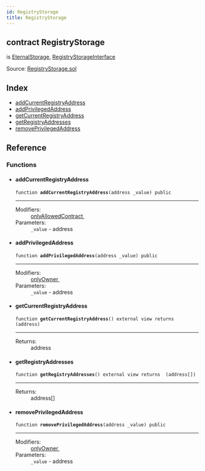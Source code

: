 ```yaml
---
id: RegistryStorage
title: RegistryStorage
---
```


<div class="contract-doc"><div class="contract"><h2 class="contract-header"><span class="contract-kind">contract</span> RegistryStorage</h2><p class="base-contracts"><span>is</span> <a href="api_storage_EternalStorage.md">EternalStorage</a><span>, </span><a href="api_interface_RegistryStorageInterface.md">RegistryStorageInterface</a></p><div class="source">Source: <a href="git+https://github.com/repux/repux-smart-contracts/blob/v1.3.1/contracts/RegistryStorage.sol" target="_blank">RegistryStorage.sol</a></div></div><div class="index"><h2>Index</h2><ul><li><a href="api_RegistryStorage.md#addcurrentregistryaddress">addCurrentRegistryAddress</a></li><li><a href="api_RegistryStorage.md#addprivilegedaddress">addPrivilegedAddress</a></li><li><a href="api_RegistryStorage.md#getcurrentregistryaddress">getCurrentRegistryAddress</a></li><li><a href="api_RegistryStorage.md#getRegistryAddresses">getRegistryAddresses</a></li><li><a href="api_RegistryStorage.md#removeprivilegedaddress">removePrivilegedAddress</a></li></ul></div><div class="reference"><h2>Reference</h2><div class="functions"><h3>Functions</h3><ul><li><div class="item function"><span id="addCurrentRegistryAddress" class="anchor-marker"></span><h4 class="name">addCurrentRegistryAddress</h4><div class="body"><code class="signature">function <strong>addCurrentRegistryAddress</strong><span>(address _value) </span><span>public </span></code><hr/><dl><dt><span class="label-modifiers">Modifiers:</span></dt><dd><a href="api_storage_EternalStorage.md#onlyallowedcontract">onlyAllowedContract </a></dd><dt><span class="label-parameters">Parameters:</span></dt><dd><div><code>_value</code> - address</div></dd></dl></div></div></li><li><div class="item function"><span id="addPrivilegedAddress" class="anchor-marker"></span><h4 class="name">addPrivilegedAddress</h4><div class="body"><code class="signature">function <strong>addPrivilegedAddress</strong><span>(address _value) </span><span>public </span></code><hr/><dl><dt><span class="label-modifiers">Modifiers:</span></dt><dd><a href="api_utils_Ownable.md#onlyowner">onlyOwner </a></dd><dt><span class="label-parameters">Parameters:</span></dt><dd><div><code>_value</code> - address</div></dd></dl></div></div></li><li><div class="item function"><span id="getCurrentRegistryAddress" class="anchor-marker"></span><h4 class="name">getCurrentRegistryAddress</h4><div class="body"><code class="signature">function <strong>getCurrentRegistryAddress</strong><span>() </span><span>external </span><span>view </span><span>returns  (address) </span></code><hr/><dl><dt><span class="label-return">Returns:</span></dt><dd>address</dd></dl></div></div></li><li><div class="item function"><span id="getRegistryAddresses" class="anchor-marker"></span><h4 class="name">getRegistryAddresses</h4><div class="body"><code class="signature">function <strong>getRegistryAddresses</strong><span>() </span><span>external </span><span>view </span><span>returns  (address[]) </span></code><hr/><dl><dt><span class="label-return">Returns:</span></dt><dd>address[]</dd></dl></div></div></li><li><div class="item function"><span id="removePrivilegedAddress" class="anchor-marker"></span><h4 class="name">removePrivilegedAddress</h4><div class="body"><code class="signature">function <strong>removePrivilegedAddress</strong><span>(address _value) </span><span>public </span></code><hr/><dl><dt><span class="label-modifiers">Modifiers:</span></dt><dd><a href="api_utils_Ownable.md#onlyowner">onlyOwner </a></dd><dt><span class="label-parameters">Parameters:</span></dt><dd><div><code>_value</code> - address</div></dd></dl></div></div></li></ul></div></div></div>
